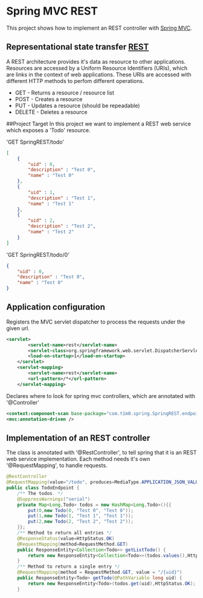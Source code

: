 # Spring MVC REST

This project shows how to implement an REST controller with [Spring MVC](http://docs.spring.io/spring-framework/docs/2.0.8/reference/mvc.html).
## Representational state transfer [REST](http://en.wikipedia.org/wiki/Representational_state_transfer)
A REST architecture provides it's data as resource to other applications.
Resources are accessed by a Uniform Resource Identifiers (URIs), which are links in the context of web applications.
These URIs are accessed with different HTTP methods to perfom different operations.
* GET - Returns a resource / resource list
* POST - Creates a resource
* PUT - Updates a resource (should be repeadable)
* DELETE - Deletes a resource

##Project Target
In this project we want to implement a REST web service which exposes a 'Todo' resource.

'GET SpringREST/todo'
```json
[
	{
		"uid" : 0,
		"description" : "Test 0",
		"name" : "Test 0"
	},
	{
		"uid" : 1,
		"description" : "Test 1",
		"name" : "Test 1"
	},
	{
		"uid" : 2,
		"description" : "Test 2",
		"name" : "Test 2"
	}
]
```
'GET SpringREST/todo/0'
```json
{
	"uid" : 0,
	"description" : "Test 0",
	"name" : "Test 0"
}
```

## Application configuration
Registers the MVC servlet dispatcher to process the requests under the given url.
```xml
<servlet>
		<servlet-name>rest</servlet-name>
 		<servlet-class>org.springframework.web.servlet.DispatcherServlet</servlet-class>
 		<load-on-startup>1</load-on-startup>
	</servlet>
	<servlet-mapping>
 		<servlet-name>rest</servlet-name>
 		<url-pattern>/*</url-pattern>
	</servlet-mapping>
```
Declares where to look for spring mvc controllers, which are annotated with '@Controller'
```xml
<context:component-scan base-package="com.t1m0.spring.SpringREST.endpoints" />
<mvc:annotation-driven />
```
## Implementation of an REST controller
The class is annotated with '@RestController',  to tell spring that it is an REST web service implementation.
Each method needs it's own '@RequestMapping', to handle requests.
```java
@RestController
@RequestMapping(value="/todo", produces=MediaType.APPLICATION_JSON_VALUE)
public class TodoEndpoint {
	/** The todos. */
	@SuppressWarnings("serial")
	private Map<Long,Todo> todos = new HashMap<Long,Todo>(){{
		put(0,new Todo(0, "Test 0", "Test 0"));
		put(1,new Todo(1, "Test 1", "Test 1"));
		put(2,new Todo(2, "Test 2", "Test 2"));
	}};
	/** Method to return all entries */
	@ResponseStatus(value=HttpStatus.OK)
	@RequestMapping(method=RequestMethod.GET)
	public ResponseEntity<Collection<Todo>> getListTodo() {
		return new ResponseEntity<Collection<Todo>>(todos.values(),HttpStatus.OK);
	}
	/** Method to return a single entry */
	@RequestMapping(method = RequestMethod.GET, value = "/{uid}")
	public ResponseEntity<Todo> getTodo(@PathVariable long uid) {
		return new ResponseEntity<Todo>(todos.get(uid),HttpStatus.OK);
	}
```
